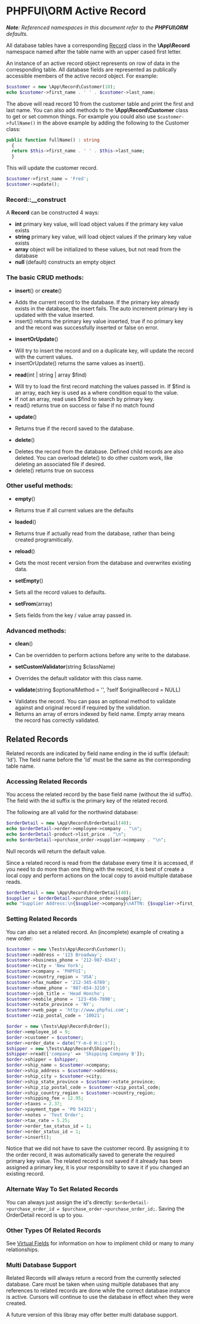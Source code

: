 # PHPFUI\ORM Active Record
*__Note__: Referenced namespaces in this document refer to the **PHPFUI\ORM** defaults.*

All database tables have a corresponding [Record](http://phpfui.com/?n=PHPFUI%5CORM&c=Record) class in the **\App\Record** namespace named after the table name with an upper cased first letter.

An instance of an active record object represents on row of data in the corresponding table. All database fields are represented as publically accessible members of the active record object. For example:

```php
$customer = new \App\Record\Customer(10);
echo $customer->first_name . ' ' . $customer->last_name;
```

The above will read record 10 from the customer table and print the first and last name.  You can also add methods to the **\App\Record\Customer** class to get or set common things. For example you could also use `$customer->fullName()` in the above example by adding the following to the Customer class:
```php
public function fullName() : string
  {
  return $this->first_name . ' ' . $this->last_name;
  }
```

This will update the customer record.
```php
$customer->first_name = 'Fred';
$customer->update();
```

### Record::__construct
A **Record** can be constructed 4 ways:
- **int** primary key value, will load object values if the primary key value exists
- **string** primary key value, will load object values if the primary key value exists
- **array** object will be initialized to these values, but not read from the database
- **null** (default) constructs an empty object

### The basic CRUD methods:
- **insert**() or **create**()
 * Adds the current record to the database. If the primary key already exists in the database, the insert fails. The auto increment primary key is updated with the value inserted.
 * insert() returns the primary key value inserted, true if no primary key and the record was successfully inserted or false on error.
- **insertOrUpdate**()
 * Will try to insert the record and on a duplicate key, will update the record with the current values.
 * insertOrUpdate() returns the same values as insert().
- **read**(int | string | array $find)
 * Will try to load the first record matching the values passed in. If $find is an array, each key is used as a where condition equal to the value.
 * If not an array, read uses $find to search by primary key.
 * read() returns true on success or false if no match found
- **update**()
 * Returns true if the record saved to the database.
- **delete**()
 * Deletes the record from the database. Defined child records are also deleted. You can overload delete() to do other custom work, like deleting an associated file if desired.
 * delete() returns true on success

### Other useful methods:
- **empty**()
 * Returns true if all current values are the defaults
- **loaded**()
 * Returns true if actually read from the database, rather than being created programitically.
- **reload**()
 * Gets the most recent version from the database and overwrites existing data.
- **setEmpty**()
 * Sets all the record values to defaults.
- **setFrom**(array)
 * Sets fields from the key / value array passed in.

### Advanced methods:
- **clean**()
 * Can be overridden to perform actions before any write to the database.
- **setCustomValidator**(string $className)
 * Overrides the default validator with this class name.
- **validate**(string $optionalMethod = '', ?self $originalRecord = NULL)
 * Validates the record. You can pass an optional method to validate against and original record if required by the validation.
 * Returns an array of errors indexed by field name. Empty array means the record has correctly validated.

## Related Records
Related records are indicated by field name ending in the id suffix (default: 'Id').  The field name before the 'Id' must be the same as the corresponding table name.

### Accessing Related Records
You access the related record by the base field name (without the id suffix). The field with the id suffix is the primary key of the related record.

The following are all valid for the northwind database:
```php
$orderDetail = new \App\Record\OrderDetail(40);
echo $orderDetail->order->employee->company . "\n";
echo $orderDetail-product->list_price . "\n";
echo $orderDetail->purchase_order->supplier->company . "\n";
```
Null records will return the default value.

Since a related record is read from the database every time it is accessed, if you need to do more than one thing with the record, it is best of create a local copy and perform actions on the local copy to avoid multiple database reads.
```php
$orderDetail = new \App\Record\OrderDetail(40);
$supplier = $orderDetail->purchase_order->supplier;
echo "Supplier Address:\n{$supplier->company}\nATTN: {$supplier->first_name} {$supplier->last_name}\n{$supplier->address}\n{$supplier->city} {$supplier->state} {$supplier->zip_postal_code}\n{$supplier->country_region}\n";
```
### Setting Related Records
You can also set a related record. An (incomplete) example of creating a new order:
```php
$customer = new \Tests\App\Record\Customer();
$customer->address = '123 Broadway';
$customer->business_phone = '212-987-6543';
$customer->city = 'New York';
$customer->company = 'PHPFUI';
$customer->country_region = 'USA';
$customer->fax_number = '212-345-6789';
$customer->home_phone = '987-654-3210';
$customer->job_title = 'Head Honcho';
$customer->mobile_phone = '123-456-7890';
$customer->state_province = 'NY';
$customer->web_page = 'http://www.phpfui.com';
$customer->zip_postal_code = '10021';

$order = new \Tests\App\Record\Order();
$order->employee_id = 9;
$order->customer = $customer;
$order->order_date = date("Y-m-d H:i:s");
$shipper = new \Tests\App\Record\Shipper();
$shipper->read(['company' => 'Shipping Company B']);
$order->shipper = $shipper;
$order->ship_name = $customer->company;
$order->ship_address = $customer->address;
$order->ship_city = $customer->city;
$order->ship_state_province = $customer->state_province;
$order->ship_zip_postal_code = $customer->zip_postal_code;
$order->ship_country_region = $customer->country_region;
$order->shipping_fee = 12.95;
$order->taxes = 2.37;
$order->payment_type = 'PO 54321';
$order->notes = 'Test Order';
$order->tax_rate = 5.25;
$order->order_tax_status_id = 1;
$order->order_status_id = 1;
$order->insert();
```
Notice that we did not have to save the customer record.  By assigning it to the order record, it was automatically saved to generate the required primary key value. The related record is not saved if it already has been assigned a primary key, it is your responsiblity to save it if you changed an existing record.

### Alternate Way To Set Related Records
You can always just assign the id's directly: `$orderDetail->purchase_order_id = $purchase_order->purchase_order_id;`. Saving the OrderDetail record is up to you.

### Other Types Of Related Records
See [Virtual Fields](<https://github.com/phpfui/ORM/blob/main/docs/5. Virtual Fields.md>) for information on how to impliment child or many to many relationships.

### Multi Database Support
Related Records will always return a record from the currently selected database. Care must be taken when using multiple databases that any references to related records are done while the correct database instance is active. Cursors will continue to use the database in effect when they were created.

A future version of this libray may offer better multi database support.
